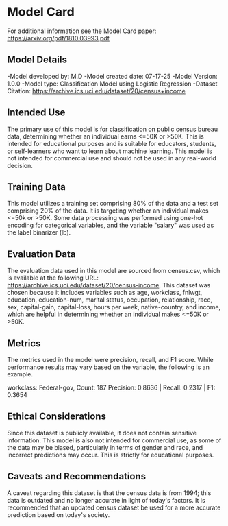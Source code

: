 # Model Card

For additional information see the Model Card paper: https://arxiv.org/pdf/1810.03993.pdf

## Model Details

-Model developed by: M.D
-Model created date: 07-17-25
-Model Version: 1.0.0
-Model type: Classification Model using Logistic Regression
-Dataset Citation: https://archive.ics.uci.edu/dataset/20/census+income

## Intended Use

The primary use of this model is for classification on public census bureau data, determining whether an individual earns <=50K or >50K. This is intended for educational purposes and is suitable for educators, students, or self-learners who want to learn about machine learning. This model is not intended for commercial use and should not be used in any real-world decision.

## Training Data

This model utilizes a training set comprising 80% of the data and a test set comprising 20% of the data. It is targeting whether an individual makes <=50k or >50K. Some data processing was performed using one-hot encoding for categorical variables, and the variable "salary" was used as the label binarizer (lb).


## Evaluation Data

The evaluation data used in this model are sourced from census.csv, which is available at the following URL: https://archive.ics.uci.edu/dataset/20/census-income. This dataset was chosen because it includes variables such as age, workclass, fnlwgt, education, education-num, marital status, occupation, relationship, race, sex, capital-gain, capital-loss, hours per week, native-country, and income, which are helpful in determining whether an individual makes <=50K or >50K.

## Metrics

The metrics used in the model were precision, recall, and F1 score. While performance results may vary based on the variable, the following is an example.

workclass: Federal-gov, Count: 187
Precision: 0.8636 | Recall: 0.2317 | F1: 0.3654

## Ethical Considerations

Since this dataset is publicly available, it does not contain sensitive information. This model is also not intended for commercial use, as some of the data may be biased, particularly in terms of gender and race, and incorrect predictions may occur. This is strictly for educational purposes.

## Caveats and Recommendations

A caveat regarding this dataset is that the census data is from 1994; this data is outdated and no longer accurate in light of today's factors. It is recommended that an updated census dataset be used for a more accurate prediction based on today's society.